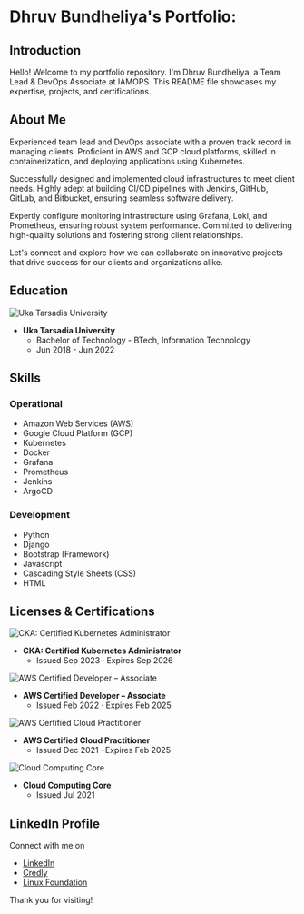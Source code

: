 # Dhruv Bundheliya's Portfolio:

## Introduction

Hello! Welcome to my portfolio repository. I'm Dhruv Bundheliya, a Team Lead & DevOps Associate at IAMOPS. This README file showcases my expertise, projects, and certifications.

## About Me

Experienced team lead and DevOps associate with a proven track record in managing clients. Proficient in AWS and GCP cloud platforms, skilled in containerization, and deploying applications using Kubernetes.

Successfully designed and implemented cloud infrastructures to meet client needs. Highly adept at building CI/CD pipelines with Jenkins, GitHub, GitLab, and Bitbucket, ensuring seamless software delivery.

Expertly configure monitoring infrastructure using Grafana, Loki, and Prometheus, ensuring robust system performance. Committed to delivering high-quality solutions and fostering strong client relationships.

Let's connect and explore how we can collaborate on innovative projects that drive success for our clients and organizations alike.

## Education

![Uka Tarsadia University](images/university_logo.png)

- **Uka Tarsadia University**
  - Bachelor of Technology - BTech, Information Technology
  - Jun 2018 - Jun 2022

## Skills

### Operational

- Amazon Web Services (AWS)
- Google Cloud Platform (GCP)
- Kubernetes
- Docker
- Grafana
- Prometheus
- Jenkins
- ArgoCD

### Development

- Python
- Django
- Bootstrap (Framework)
- Javascript
- Cascading Style Sheets (CSS)
- HTML


## Licenses & Certifications

![CKA: Certified Kubernetes Administrator](images/cka_certificate.png)
- **CKA: Certified Kubernetes Administrator**
  - Issued Sep 2023 · Expires Sep 2026

![AWS Certified Developer – Associate](images/aws_certified_developer_associate.png)
- **AWS Certified Developer – Associate**
  - Issued Feb 2022 · Expires Feb 2025

![AWS Certified Cloud Practitioner](images/aws_certified_cloud_practitioner.png)
- **AWS Certified Cloud Practitioner**
  - Issued Dec 2021 · Expires Feb 2025

![Cloud Computing Core](images/cloud_computing_core_certificate.png)
- **Cloud Computing Core**
  - Issued Jul 2021

## LinkedIn Profile

Connect with me on 
- [LinkedIn](https://www.linkedin.com/in/dhruv-bundheliya-a50004287/)
- [Credly](https://www.credly.com/users/dhruv-bundheliya)
- [Linux Foundation](https://openprofile.dev/profile/dhruv.bundheliya)

Thank you for visiting!

